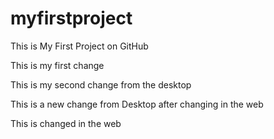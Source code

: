 # myfirstproject
This is My First Project on GitHub

This is my first change

This is my second change from the desktop

This is a new change from Desktop after changing in the web

This is changed in the web 
